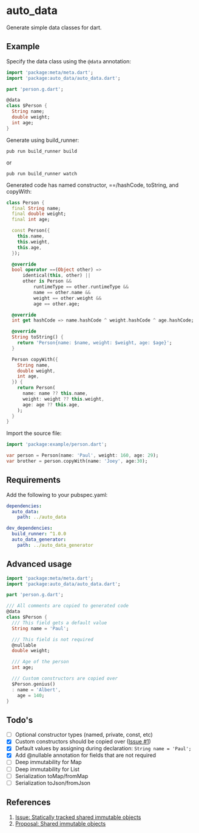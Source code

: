 # auto_data

Generate simple data classes for dart.

## Example

Specify the data class using the `@data` annotation:

```dart
import 'package:meta/meta.dart';
import 'package:auto_data/auto_data.dart';

part 'person.g.dart';

@data
class $Person {
  String name;
  double weight;
  int age;
}
```

Generate using build_runner:

    pub run build_runner build

or

    pub run build_runner watch

Generated code has named constructor, ==/hashCode, toString, and copyWith:

```dart
class Person {
  final String name;
  final double weight;
  final int age;

  const Person({
    this.name,
    this.weight,
    this.age,
  });

  @override
  bool operator ==(Object other) =>
      identical(this, other) ||
      other is Person &&
          runtimeType == other.runtimeType &&
          name == other.name &&
          weight == other.weight &&
          age == other.age;

  @override
  int get hashCode => name.hashCode ^ weight.hashCode ^ age.hashCode;

  @override
  String toString() {
    return 'Person{name: $name, weight: $weight, age: $age}';
  }

  Person copyWith({
    String name,
    double weight,
    int age,
  }) {
    return Person(
      name: name ?? this.name,
      weight: weight ?? this.weight,
      age: age ?? this.age,
    );
  }
}
```

Import the source file:
```dart
import 'package:example/person.dart';

var person = Person(name: 'Paul', weight: 160, age: 29);
var brother = person.copyWith(name: 'Joey', age:30);
```

## Requirements

Add the following to your pubspec.yaml:

```yaml
dependencies:
  auto_data:
    path: ../auto_data

dev_dependencies:
  build_runner: ^1.0.0
  auto_data_generator:
    path: ../auto_data_generator
```

## Advanced usage

```dart
import 'package:meta/meta.dart';
import 'package:auto_data/auto_data.dart';

part 'person.g.dart';

/// All comments are copied to generated code
@data
class $Person {
  /// This field gets a default value
  String name = 'Paul';

  /// This field is not required
  @nullable
  double weight;

  /// Age of the person
  int age;

  /// Custom constructors are copied over
  $Person.genius()
  : name = 'Albert',
    age = 140;
}
```


## Todo's

- [ ] Optional constructor types (named, private, const, etc)
- [x] Custom constructors should be copied over ([Issue #1](https://github.com/pauldemarco/auto_data/issues/1))
- [x] Default values by assigning during declaration: `String name = 'Paul';`
- [x] Add @nullable annotation for fields that are not required
- [ ] Deep immutability for Map
- [ ] Deep immutability for List
- [ ] Serialization toMap/fromMap
- [ ] Serialization toJson/fromJson

## References

1. [Issue: Statically tracked shared immutable objects](https://github.com/dart-lang/language/issues/125)
1. [Proposal: Shared immutable objects](https://github.com/dart-lang/language/blob/master/working/0125-static-immutability/feature-specification.md)
